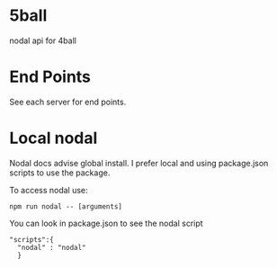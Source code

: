 # 5ball
nodal api for 4ball

# End Points
See each server for end points.

# Local nodal
Nodal docs advise global install. I prefer local and using package.json scripts to use the package.

To access nodal use:
```
npm run nodal -- [arguments]
```

You can look in package.json to see the nodal script
```
"scripts":{
  "nodal" : "nodal"
  }
```

